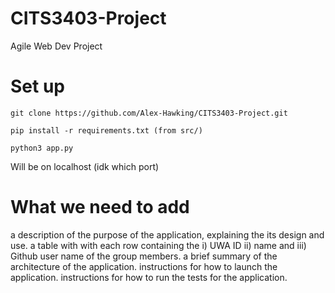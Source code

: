 # CITS3403-Project
Agile Web Dev Project

# Set up
```
git clone https://github.com/Alex-Hawking/CITS3403-Project.git

pip install -r requirements.txt (from src/)

python3 app.py
```

Will be on localhost (idk which port)

# What we need to add

a description of the purpose of the application, explaining the its design and use.
a table with with each row containing the i) UWA ID ii) name and iii) Github user name of the group members.
a brief summary of the architecture of the application.
instructions for how to launch the application.
instructions for how to run the tests for the application.
